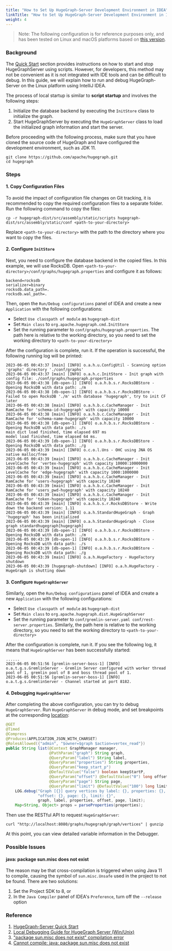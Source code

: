 ```yaml
---
title: "How to Set Up HugeGraph-Server Development Environment in IDEA"
linkTitle: "How to Set Up HugeGraph-Server Development Environment in IDEA"
weight: 4
---
```


> Note: The following configuration is for reference purposes only, and has been tested on Linux and macOS platforms based on [this version](https://github.com/apache/incubator-hugegraph/commit/a946ad1de4e8f922251a5241ffc957c33379677f).

### Background

The [Quick Start](/docs/quickstart/hugegraph-server/) section provides instructions on how to start and stop HugeGraphServer using scripts. However, for developers, this method may not be convenient as it is not integrated with IDE tools and can be difficult to debug. In this guide, we will explain how to run and debug HugeGraph-Server on the Linux platform using IntelliJ IDEA.

The process of local startup is similar to **script startup** and involves the following steps:

1. Initialize the database backend by executing the `InitStore` class to initialize the graph.
2. Start HugeGraphServer by executing the `HugeGraphServer` class to load the initialized graph information and start the server.

Before proceeding with the following process, make sure that you have cloned the source code of HugeGraph and have configured the development environment, such as JDK 11.

```
git clone https://github.com/apache/hugegraph.git
cd hugegraph
```

### Steps

#### 1. Copy Configuration Files

To avoid the impact of configuration file changes on Git tracking, it is recommended to copy the required configuration files to a separate folder. Run the following command to copy the files:

```
cp -r hugegraph-dist/src/assembly/static/scripts hugegraph-dist/src/assembly/static/conf <path-to-your-directory>
```

Replace `<path-to-your-directory>` with the path to the directory where you want to copy the files.

#### 2. Configure `InitStore`

Next, you need to configure the database backend in the copied files. In this example, we will use RocksDB. Open `<path-to-your-directory>/conf/graphs/hugegraph.properties` and configure it as follows:

```
backend=rocksdb
serializer=binary
rocksdb.data_path=.
rocksdb.wal_path=.
```

Then, open the `Run/Debug configurations` panel of IDEA and create a new `Application` with the following configurations:

- Select `Use classpath of module` as `hugegraph-dist`
- Set `Main class` to `org.apache.hugegraph.cmd.InitStore`
- Set the running parameter to `conf/graphs/hugegraph.properties`. The path here is relative to the working directory, so you need to set the working directory to `<path-to-your-directory>`

After the configuration is complete, run it. If the operation is successful, the following running log will be printed:

```
2023-06-05 00:43:37 [main] [INFO] o.a.h.u.ConfigUtil - Scanning option 'graphs' directory './conf/graphs'
2023-06-05 00:43:37 [main] [INFO] o.a.h.c.InitStore - Init graph with config file: ./conf/graphs/hugegraph.properties
2023-06-05 00:43:38 [db-open-1] [INFO] o.a.h.b.s.r.RocksDBStore - Opening RocksDB with data path: ./m
2023-06-05 00:43:38 [db-open-1] [INFO] o.a.h.b.s.r.RocksDBStore - Failed to open RocksDB './m' with database 'hugegraph', try to init CF later
2023-06-05 00:43:38 [main] [INFO] o.a.h.b.c.CacheManager - Init RamCache for 'schema-id-hugegraph' with capacity 10000
2023-06-05 00:43:38 [main] [INFO] o.a.h.b.c.CacheManager - Init RamCache for 'schema-name-hugegraph' with capacity 10000
2023-06-05 00:43:38 [db-open-1] [INFO] o.a.h.b.s.r.RocksDBStore - Opening RocksDB with data path: ./s
main dict load finished, time elapsed 697 ms
model load finished, time elapsed 64 ms.
2023-06-05 00:43:39 [db-open-1] [INFO] o.a.h.b.s.r.RocksDBStore - Opening RocksDB with data path: ./g
2023-06-05 00:43:39 [main] [INFO] o.c.o.l.Uns - OHC using JNA OS native malloc/free
2023-06-05 00:43:39 [main] [INFO] o.a.h.b.c.CacheManager - Init LevelCache for 'vertex-hugegraph' with capacity 10000:10000000
2023-06-05 00:43:39 [main] [INFO] o.a.h.b.c.CacheManager - Init LevelCache for 'edge-hugegraph' with capacity 1000:1000000
2023-06-05 00:43:39 [main] [INFO] o.a.h.b.c.CacheManager - Init RamCache for 'users-hugegraph' with capacity 10240
2023-06-05 00:43:39 [main] [INFO] o.a.h.b.c.CacheManager - Init RamCache for 'users_pwd-hugegraph' with capacity 10240
2023-06-05 00:43:39 [main] [INFO] o.a.h.b.c.CacheManager - Init RamCache for 'token-hugegraph' with capacity 10240
2023-06-05 00:43:39 [main] [INFO] o.a.h.b.s.r.RocksDBStore - Write down the backend version: 1.11
2023-06-05 00:43:39 [main] [INFO] o.a.h.StandardHugeGraph - Graph 'hugegraph' has been initialized
2023-06-05 00:43:39 [main] [INFO] o.a.h.StandardHugeGraph - Close graph standardhugegraph[hugegraph]
2023-06-05 00:43:39 [db-open-1] [INFO] o.a.h.b.s.r.RocksDBStore - Opening RocksDB with data path: ./m
2023-06-05 00:43:39 [db-open-1] [INFO] o.a.h.b.s.r.RocksDBStore - Opening RocksDB with data path: ./s
2023-06-05 00:43:39 [db-open-1] [INFO] o.a.h.b.s.r.RocksDBStore - Opening RocksDB with data path: ./g
2023-06-05 00:43:39 [main] [INFO] o.a.h.HugeFactory - HugeFactory shutdown
2023-06-05 00:43:39 [hugegraph-shutdown] [INFO] o.a.h.HugeFactory - HugeGraph is shutting down
```

#### 3. Configure `HugeGraphServer`

Similarly, open the `Run/Debug configurations` panel of IDEA and create a new `Application` with the following configurations:

- Select `Use classpath of module` as `hugegraph-dist`
- Set `Main class` to `org.apache.hugegraph.dist.HugeGraphServer`
- Set the running parameter to `conf/gremlin-server.yaml conf/rest-server.properties`. Similarly, the path here is relative to the working directory, so you need to set the working directory to `<path-to-your-directory>`

After the configuration is complete, run it. If you see the following log, it means that `HugeGraphServer` has been successfully started:

```
......
2023-06-05 00:51:56 [gremlin-server-boss-1] [INFO] o.a.t.g.s.GremlinServer - Gremlin Server configured with worker thread pool of 1, gremlin pool of 8 and boss thread pool of 1.
2023-06-05 00:51:56 [gremlin-server-boss-1] [INFO] o.a.t.g.s.GremlinServer - Channel started at port 8182.
```

#### 4. Debugging `HugeGraphServer`

After completing the above configuration, you can try to debug `HugeGraphServer`. Run `HugeGraphServer` in debug mode, and set breakpoints at the corresponding [location](https://github.com/apache/hugegraph/blob/a946ad1de4e8f922251a5241ffc957c33379677f/hugegraph-api/src/main/java/org/apache/hugegraph/api/graph/VertexAPI.java#L238):

```java
@GET
@Timed
@Compress
@Produces(APPLICATION_JSON_WITH_CHARSET)
@RolesAllowed({"admin", "$owner=$graph $action=vertex_read"})
public String list(@Context GraphManager manager,
                   @PathParam("graph") String graph,
                   @QueryParam("label") String label,
                   @QueryParam("properties") String properties,
                   @QueryParam("keep_start_p")
                   @DefaultValue("false") boolean keepStartP,
                   @QueryParam("offset") @DefaultValue("0") long offset,
                   @QueryParam("page") String page,
                   @QueryParam("limit") @DefaultValue("100") long limit) {
    LOG.debug("Graph [{}] query vertices by label: {}, properties: {}, " +
              "offset: {}, page: {}, limit: {}",
              graph, label, properties, offset, page, limit);
    Map<String, Object> props = parseProperties(properties);
```
Then use the RESTful API to request `HugeGraphServer`:
```
curl "http://localhost:8080/graphs/hugegraph/graph/vertices" | gunzip
```
At this point, you can view detailed variable information in the Debugger.

### Possible Issues

#### java: package sun.misc does not exist

The reason may be that cross-compilation is triggered when using Java 11 to compile, causing the symbol of `sun.misc.Unsafe` used in the project to not be found. There are two solutions:

1. Set the Project SDK to 8, or
2. In the `Java Compiler` panel of IDEA's `Preference`, turn off the `--release` option

### Reference

1. [HugeGraph-Server Quick Start](/docs/quickstart/hugegraph-server/)
2. [Local Debugging Guide for HugeGraph Server (Win/Unix)](https://gist.github.com/imbajin/1661450f000cd62a67e46d4f1abfe82c)
3. ["package sun.misc does not exist" compilation error](https://youtrack.jetbrains.com/issue/IDEA-180033)
4. [Cannot compile: java: package sun.misc does not exist](https://youtrack.jetbrains.com/issue/IDEA-201168)